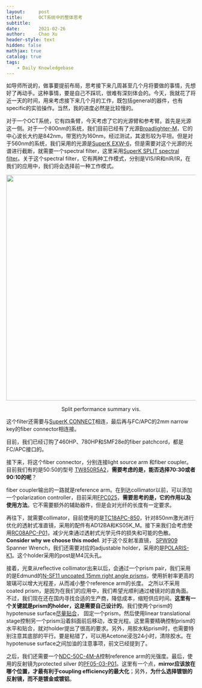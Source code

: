 ```yaml
---
layout:     post
title:      OCT系统中的整体思考
subtitle:   
date:       2021-02-26
author:     Chao Xu
header-style: text
hidden: false
mathjax: true
catalog: true
tags:
    - Daily Knowledgebase
---
```

如导师所说的，做事要提前布局，思考接下来几周甚至几个月将要做的事情，先想好了再动手。这种事情，要是自己不踩坑，很难有深刻体会的。今天，我就花了将近一天的时间，用来考虑接下来几个月的工作，既包括general的器件，也有specific的实验操作。当然，我的进度必然是比较慢的。

对于一个OCT系统，它有四条臂，今天考虑了它的光源臂和参考臂。首先是光源这一侧。对于一个800nm的系统，我们目前已经有了光源[Broadlighter-M](https://www.superlumdiodes.com/brl-m-dtq-series.htm)，它的中心波长大约是842nm，带宽约为160nm，经过测试，其波形较为平坦。但是对于560nm的系统，我们采用的光源是[SuperK EXW-6](https://www.nktphotonics.com/lasers-fibers/product/superk-extreme-fianium-supercontinuum-lasers/)，但是需要对这个光源的光谱进行截断，就需要一个spectral filter，这里采用[SuperK SPLIT spectral filter](https://www.nktphotonics.com/lasers-fibers/product/superk-split-spectral-supercontinuum-splitter/)。关于这个spectral filter，它有两种工作模式，分别是VIS/IR和nIR/IR，在我们的应用中，我们将会选择前一种工作模式。

<p align="center">
<img src="https://www.nktphotonics.com/wp-content/uploads/sites/3/2015/02/split-performance-summary-vis.jpg" width=600pix>
</p>
<p style="text-align:center;">Split performance summary vis.</p>

这个filter还需要与[SuperK CONNECT](https://www.nktphotonics.com/lasers-fibers/product/superk-connect-broadband-fiber-delivery/)相连，最后再与FC/APC的2mm narrow key的fiber connector相连接。

目前，我们已经订购了460HP、780HP和SMF28e的fiber patchcord，都是FC/APC接口的。

接下来，将这个fiber connector，分别连接light source arm 和fiber coupler。目前我们有的是50:50的型号 [TW850R5A2](https://www.thorlabs.com/thorproduct.cfm?partnumber=TW850R5A2)，**需要考虑的是，能否选择70:30或者90:10的呢**？

fiber coupler输出的一路就是reference arm。在到达collimator以前，可以添加一个polarization controller，目前采用[FPC025](https://www.thorlabs.com/thorproduct.cfm?partnumber=FPC025)，**需要思考的是，它的作用以及使用方法**。它不需要额外的辅助器件，但是会对光纤的长度有一定要求。

再往下，就需要collimator，目前使用的是[TC18APC-850](https://www.thorlabs.com/thorproduct.cfm?partnumber=TC18APC-850)，针对850nm激光进行优化的透射式准直镜，采用的配件有AD12BA和KS05K_M。接下来我们会考虑使用[RC08APC-P01](https://www.thorlabs.com/thorproduct.cfm?partnumber=RC08APC-P01)，减少光束通过透射式光学元件的损失和可能的色散。**Consider why we choose this model**. 对于这个反射准直镜， [SPW909](https://www.thorlabs.com/thorproduct.cfm?partnumber=SPW909) Spanner Wrench，我们还需要对应的adjustable holder，采用的是[POLARIS-K1](https://www.thorlabs.com/thorproduct.cfm?partnumber=POLARIS-K1)。这个holder采用的post是M4沉头孔。

接着，光束从reflective collimator出来以后，会通过一个prism pair，我们采用的是Edmund的[N-SF11 uncoated 15mm right angle prisms](https://www.edmundoptics.com/f/n-sf11-right-angle-prisms/12466/)，使用折射率更高的玻璃可以增大光程差，从而减小整个reference arm的长度。 之所以不采用coated prism，是因为在我们的应用中，我们希望光顺利通过棱镜对的直角面。不过，我们现在还在国内寻找合适的生产商，降低成本，缩短供应时间。**这里有一个关键就是prism的holder，这是需要自己设计的**。我们使两个prism的hypotenuse surface<u>尽量贴合</u>， 固定一个prism，然后使用linear translational stage控制另一个prism沿着斜面前后移动，改变光程。这里需要精确控制prism的水平和贴合，就对holder提出了很高的要求。另外，用胶水粘prism时，也需要特别注意其底部的平行。要是粘错了，可以用Acetone浸泡24小时，清除胶水。在hypotenuse surface之间加油的注意事项，前文已经提到了。

之后，我们还需要一个[NDC-50C-4M-A](https://www.thorlabs.com/thorproduct.cfm?partnumber=NDC-50C-4M-A)控制reference arm的光强度。最后，使用的反射镜为protected silver 的[PF05-03-P01](https://www.thorlabs.com/thorproduct.cfm?partnumber=PF05-03-P01)。这里有一个点，**mirror应该放在哪个位置，才最有利于coupling efficiency的最大化**；另外，**为什么选择镀银的反射镜，而不是镀金或镀铝**。